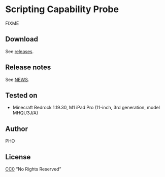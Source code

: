 # Scripting Capability Probe

FIXME

## Download

See [releases](https://github.com/depressed-pho/scripting-capability-probe/releases).

## Release notes

See [NEWS](NEWS.md).

## Tested on

* Minecraft Bedrock 1.19.30, M1 iPad Pro (11-inch, 3rd generation, model MHQU3J/A)

## Author

PHO

## License

[CC0](https://creativecommons.org/share-your-work/public-domain/cc0/)
“No Rights Reserved”

